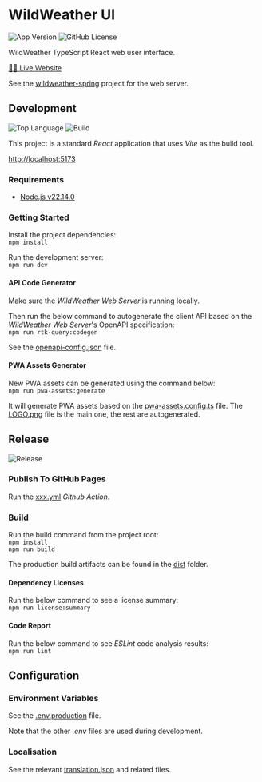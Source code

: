 # WildWeather UI

![App Version](https://img.shields.io/github/package-json/v/HenryDeLange/wildweather-react)
![GitHub License](https://img.shields.io/github/license/HenryDeLange/wildweather-react)

WildWeather TypeScript React web user interface.

[😶‍🌫️ Live Website](https://wildweather.mywild.co.za)

See the [wildweather-spring](https://github.com/HenryDeLange/wildweather-spring) project for the web server.

## Development

![Top Language](https://img.shields.io/github/languages/top/HenryDeLange/wildweather-react)
![Build](https://img.shields.io/github/actions/workflow/status/HenryDeLange/wildweather-react/react-source-build.yml?label=build)

This project is a standard _React_ application that uses _Vite_ as the build tool.

[http://localhost:5173](http://localhost:5173)

### Requirements

- [Node.js v22.14.0](https://nodejs.org/en/download)

### Getting Started

Install the project dependencies:\
`npm install`

Run the development server:\
`npm run dev`

#### API Code Generator

Make sure the _WildWeather Web Server_ is running locally.

Then run the below command to autogenerate the client API based on the _WildWeather Web Server_'s OpenAPI specification:\
`npm run rtk-query:codegen`

See the [openapi-config.json](./openapi-config.json) file.

#### PWA Assets Generator

New PWA assets can be generated using the command below:\
`npm run pwa-assets:generate`

It will generate PWA assets based on the [pwa-assets.config.ts](./pwa-assets.config.ts) file. The [LOGO.png](./public/LOGO.png) file is the main one, the rest are autogenerated.

## Release

![Release](https://img.shields.io/github/actions/workflow/status/HenryDeLange/wildweather-react/xxx.yml?label=release)

### Publish To GitHub Pages

Run the [xxx.yml](./.github/workflows/xxx.yml) _Github Action_.

### Build

Run the build command from the project root:\
`npm install`\
`npm run build`

The production build artifacts can be found in the [dist](./dist) folder.

#### Dependency Licenses

Run the below command to see a license summary:\
`npm run license:summary`

#### Code Report

Run the below command to see _ESLint_ code analysis results:\
`npm run lint`

## Configuration

### Environment Variables

See the [.env.production](./.env.production) file.

Note that the other _.env_ files are used during development.

### Localisation

See the relevant [translation.json](./src/i18n/locales/) and related files.
